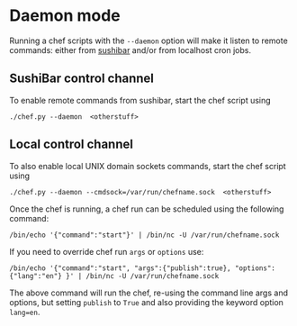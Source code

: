
Daemon mode
===========
Running a chef scripts with the `--daemon` option will make it listen to remote
commands: either from [sushibar](https://sushibar.learningequality.org/) and/or
from localhost cron jobs.


SushiBar control channel
------------------------
To enable remote commands from sushibar, start the chef script using

    ./chef.py --daemon  <otherstuff>



Local control channel
---------------------
To also enable local UNIX domain sockets commands, start the chef script using

    ./chef.py --daemon --cmdsock=/var/run/chefname.sock  <otherstuff>

Once the chef is running, a chef run can be scheduled using the following command:

    /bin/echo '{"command":"start"}' | /bin/nc -U /var/run/chefname.sock

If you need to override chef run `args` or `options` use:

    /bin/echo '{"command":"start", "args":{"publish":true}, "options":{"lang":"en"} }' | /bin/nc -U /var/run/chefname.sock

The above command will run the chef, re-using the command line args and options,
but setting `publish` to `True` and also providing the keyword option `lang=en`.
